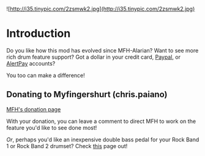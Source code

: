 ![http://i35.tinypic.com/2zsmwk2.jpg](http://i35.tinypic.com/2zsmwk2.jpg)

# Introduction #

Do you like how this mod has evolved since MFH-Alarian?
Want to see more rich drum feature support?
Got a dollar in your credit card, [Paypal](http://www.paypal.com), or [AlertPay](http://www.alertpay.com/?Sy44AboMRwxeo%2f9iZx3Fdw%3d%3d) accounts?

You too can make a difference!

## Donating to Myfingershurt (chris.paiano) ##

[MFH's donation page](http://www.cpeproto.com/FofixDonate.html)

With your donation, you can leave a comment to direct MFH to work on the feature you'd like to see done most!

_Or_, perhaps you'd like an inexpensive double bass pedal for your Rock Band 1 or Rock Band 2 drumset?  Check [this](http://www.cpeproto.com/doubleBassPedalKit.html) page out!